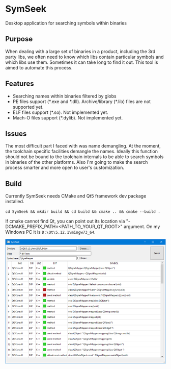 # SymSeek
Desktop application for searching symbols within binaries

## Purpose
When dealing with a large set of binaries in a product, including the 3rd party libs, we often need to know which libs contain particular symbols and which libs use them. Sometimes it can take long to find it out. This tool is aimed to automate this process.

## Features
- Searching names within binaries filtered by globs
- PE files support (\*.exe and \*.dll). Archive/library (\*.lib) files are not supported yet.
- ELF files support (\*.so). Not implemented yet.
- Mach-O files support (\*.dylib). Not implemented yet.

## Issues
The most difficult part I faced with was name demangling. At the moment, the toolchain specific facilities demangle the names. Ideally this function should not be bound to the toolchain internals to be able to search symbols in binaries of the other platforms.
Also I'm going to make the search process smarter and more open to user's customization.

## Build
Currently SymSeek needs CMake and Qt5 framework dev package installed.

`cd SymSeek && mkdir build && cd build && cmake .. && cmake --build .`

If cmake cannot find Qt, you can point out its location via "-DCMAKE_PREFIX_PATH=<PATH_TO_YOUR_QT_ROOT>" argument. On my Windows PC it is `D:\Qt\5.12.1\mingw73_64`.

![SymSeek Main Window](MainWindow.png)
